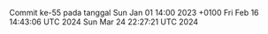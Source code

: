 Commit ke-55 pada tanggal Sun Jan 01 14:00 2023 +0100
Fri Feb 16 14:43:06 UTC 2024
Sun Mar 24 22:27:21 UTC 2024
